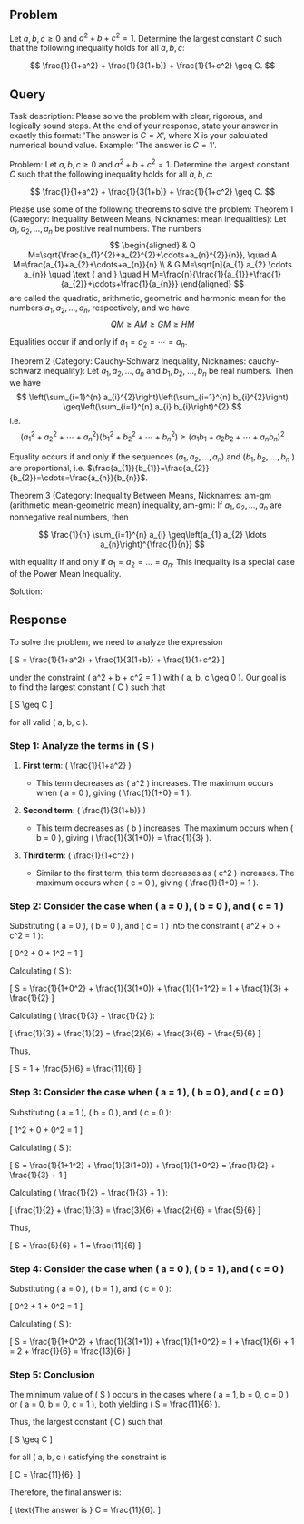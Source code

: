 ## Problem

Let $a, b, c \geq 0$ and $a^2 + b + c^2 = 1$. Determine the largest constant $C$ such that the following inequality holds for all $a, b, c$:

$$
\frac{1}{1+a^2} + \frac{1}{3(1+b)} + \frac{1}{1+c^2} \geq C.
$$

## Query

Task description: Please solve the problem with clear, rigorous, and logically sound steps. At the end of your response, state your answer in exactly this format: 'The answer is $C=X$', where X is your calculated numerical bound value. Example: 'The answer is $C=1$'.

Problem: Let $a, b, c \geq 0$ and $a^2 + b + c^2 = 1$. Determine the largest constant $C$ such that the following inequality holds for all $a, b, c$:

$$
\frac{1}{1+a^2} + \frac{1}{3(1+b)} + \frac{1}{1+c^2} \geq C.
$$

Please use some of the following theorems to solve the problem:
Theorem 1 (Category: Inequality Between Means, Nicknames: mean inequalities): Let $a_{1}, a_{2}, \ldots, a_{n}$ be positive real numbers. The numbers
$$
\begin{aligned}
& Q M=\sqrt{\frac{a_{1}^{2}+a_{2}^{2}+\cdots+a_{n}^{2}}{n}}, \quad A M=\frac{a_{1}+a_{2}+\cdots+a_{n}}{n} \\
& G M=\sqrt[n]{a_{1} a_{2} \cdots a_{n}} \quad \text { and } \quad H M=\frac{n}{\frac{1}{a_{1}}+\frac{1}{a_{2}}+\cdots+\frac{1}{a_{n}}}
\end{aligned}
$$
are called the quadratic, arithmetic, geometric and harmonic mean for the numbers $a_{1}, a_{2}, \ldots, a_{n}$, respectively, and we have
$$
Q M \geq A M \geq G M \geq H M
$$

Equalities occur if and only if $a_{1}=a_{2}=\cdots=a_{n}$.

Theorem 2 (Category: Cauchy-Schwarz Inequality, Nicknames: cauchy-schwarz inequality): Let $a_{1}, a_{2}, \ldots, a_{n}$ and $b_{1}, b_{2}$, $\ldots, b_{n}$ be real numbers. Then we have
$$
\left(\sum_{i=1}^{n} a_{i}^{2}\right)\left(\sum_{i=1}^{n} b_{i}^{2}\right) \geq\left(\sum_{i=1}^{n} a_{i} b_{i}\right)^{2}
$$
i.e.
$$
\left(a_{1}^{2}+a_{2}^{2}+\cdots+a_{n}^{2}\right)\left(b_{1}^{2}+b_{2}^{2}+\cdots+b_{n}^{2}\right) \geq\left(a_{1} b_{1}+a_{2} b_{2}+\cdots+a_{n} b_{n}\right)^{2}
$$

Equality occurs if and only if the sequences $\left(a_{1}, a_{2}, \ldots, a_{n}\right)$ and $\left(b_{1}, b_{2}\right.$, $\ldots, b_{n}$ ) are proportional, i.e. $\frac{a_{1}}{b_{1}}=\frac{a_{2}}{b_{2}}=\cdots=\frac{a_{n}}{b_{n}}$.

Theorem 3 (Category: Inequality Between Means, Nicknames: am-gm (arithmetic mean-geometric mean) inequality, am-gm): If $a_{1}, a_{2}, \ldots, a_{n}$ are nonnegative real numbers, then

$$
\frac{1}{n} \sum_{i=1}^{n} a_{i} \geq\left(a_{1} a_{2} \ldots a_{n}\right)^{\frac{1}{n}}
$$

with equality if and only if $a_{1}=a_{2}=\ldots=a_{n}$. This inequality is a special case of the Power Mean Inequality.

Solution:

## Response

To solve the problem, we need to analyze the expression 

\[
S = \frac{1}{1+a^2} + \frac{1}{3(1+b)} + \frac{1}{1+c^2}
\]

under the constraint \( a^2 + b + c^2 = 1 \) with \( a, b, c \geq 0 \). Our goal is to find the largest constant \( C \) such that 

\[
S \geq C
\]

for all valid \( a, b, c \).

### Step 1: Analyze the terms in \( S \)

1. **First term**: \( \frac{1}{1+a^2} \)
   - This term decreases as \( a^2 \) increases. The maximum occurs when \( a = 0 \), giving \( \frac{1}{1+0} = 1 \).

2. **Second term**: \( \frac{1}{3(1+b)} \)
   - This term decreases as \( b \) increases. The maximum occurs when \( b = 0 \), giving \( \frac{1}{3(1+0)} = \frac{1}{3} \).

3. **Third term**: \( \frac{1}{1+c^2} \)
   - Similar to the first term, this term decreases as \( c^2 \) increases. The maximum occurs when \( c = 0 \), giving \( \frac{1}{1+0} = 1 \).

### Step 2: Consider the case when \( a = 0 \), \( b = 0 \), and \( c = 1 \)

Substituting \( a = 0 \), \( b = 0 \), and \( c = 1 \) into the constraint \( a^2 + b + c^2 = 1 \):

\[
0^2 + 0 + 1^2 = 1
\]

Calculating \( S \):

\[
S = \frac{1}{1+0^2} + \frac{1}{3(1+0)} + \frac{1}{1+1^2} = 1 + \frac{1}{3} + \frac{1}{2}
\]

Calculating \( \frac{1}{3} + \frac{1}{2} \):

\[
\frac{1}{3} + \frac{1}{2} = \frac{2}{6} + \frac{3}{6} = \frac{5}{6}
\]

Thus,

\[
S = 1 + \frac{5}{6} = \frac{11}{6}
\]

### Step 3: Consider the case when \( a = 1 \), \( b = 0 \), and \( c = 0 \)

Substituting \( a = 1 \), \( b = 0 \), and \( c = 0 \):

\[
1^2 + 0 + 0^2 = 1
\]

Calculating \( S \):

\[
S = \frac{1}{1+1^2} + \frac{1}{3(1+0)} + \frac{1}{1+0^2} = \frac{1}{2} + \frac{1}{3} + 1
\]

Calculating \( \frac{1}{2} + \frac{1}{3} + 1 \):

\[
\frac{1}{2} + \frac{1}{3} = \frac{3}{6} + \frac{2}{6} = \frac{5}{6}
\]

Thus,

\[
S = \frac{5}{6} + 1 = \frac{11}{6}
\]

### Step 4: Consider the case when \( a = 0 \), \( b = 1 \), and \( c = 0 \)

Substituting \( a = 0 \), \( b = 1 \), and \( c = 0 \):

\[
0^2 + 1 + 0^2 = 1
\]

Calculating \( S \):

\[
S = \frac{1}{1+0^2} + \frac{1}{3(1+1)} + \frac{1}{1+0^2} = 1 + \frac{1}{6} + 1 = 2 + \frac{1}{6} = \frac{13}{6}
\]

### Step 5: Conclusion

The minimum value of \( S \) occurs in the cases where \( a = 1, b = 0, c = 0 \) or \( a = 0, b = 0, c = 1 \), both yielding \( S = \frac{11}{6} \).

Thus, the largest constant \( C \) such that 

\[
S \geq C
\]

for all \( a, b, c \) satisfying the constraint is 

\[
C = \frac{11}{6}.
\]

Therefore, the final answer is:

\[
\text{The answer is } C = \frac{11}{6}.
\]